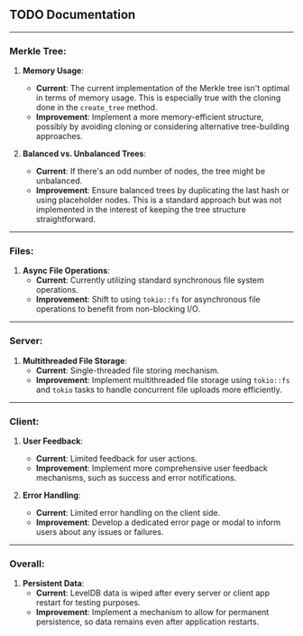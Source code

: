## TODO Documentation

---

### **Merkle Tree**:

1. **Memory Usage**:
    - **Current**: The current implementation of the Merkle tree isn't optimal in terms of memory usage. This is
      especially true with the cloning done in the `create_tree` method.
    - **Improvement**: Implement a more memory-efficient structure, possibly by avoiding cloning or considering
      alternative tree-building approaches.

2. **Balanced vs. Unbalanced Trees**:
    - **Current**: If there's an odd number of nodes, the tree might be unbalanced.
    - **Improvement**: Ensure balanced trees by duplicating the last hash or using placeholder nodes. This is a standard
      approach but was not implemented in the interest of keeping the tree structure straightforward.

---

### **Files**:

1. **Async File Operations**:
    - **Current**: Currently utilizing standard synchronous file system operations.
    - **Improvement**: Shift to using `tokio::fs` for asynchronous file operations to benefit from non-blocking I/O.

---

### **Server**:

1. **Multithreaded File Storage**:
    - **Current**: Single-threaded file storing mechanism.
    - **Improvement**: Implement multithreaded file storage using `tokio::fs` and `tokio` tasks to handle concurrent
      file uploads more efficiently.

---

### **Client**:

1. **User Feedback**:
    - **Current**: Limited feedback for user actions.
    - **Improvement**: Implement more comprehensive user feedback mechanisms, such as success and error notifications.

2. **Error Handling**:
    - **Current**: Limited error handling on the client side.
    - **Improvement**: Develop a dedicated error page or modal to inform users about any issues or failures.

---

### **Overall**:

1. **Persistent Data**:
    - **Current**: LevelDB data is wiped after every server or client app restart for testing purposes.
    - **Improvement**: Implement a mechanism to allow for permanent persistence, so data remains even after application
      restarts.

